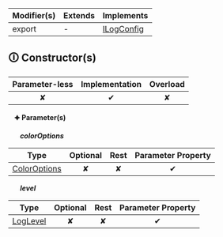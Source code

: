 | Modifier(s)                            | Extends                      | Implements                                    |
|----------------------------------------|------------------------------|-----------------------------------------------|
| export | - | [ILogConfig](https://hamedfathi.gitbook.io/aurelia-2-doc-api/kernel/interface/logger/ilogconfig) |

## &#128712; Constructor(s)

| Parameter-less                         | Implementation                          | Overload                          |
|:--------------------------------------:|:---------------------------------------:|:---------------------------------:|
| ✘ | ✔ | ✘ |

&nbsp;&nbsp; **&#128966; Parameter(s)**

&nbsp;&nbsp;&nbsp;&nbsp;&nbsp; _**colorOptions**_

| Type                        | Optional                           | Rest                          | Parameter Property                          |
|-----------------------------|:----------------------------------:|:-----------------------------:|:-------------------------------------------:|
| [ColorOptions](https://hamedfathi.gitbook.io/aurelia-2-doc-api/kernel/enum/logger/coloroptions) | ✘  | ✘ | ✔ |

&nbsp;&nbsp;&nbsp;&nbsp;&nbsp; _**level**_

| Type                        | Optional                           | Rest                          | Parameter Property                          |
|-----------------------------|:----------------------------------:|:-----------------------------:|:-------------------------------------------:|
| [LogLevel](https://hamedfathi.gitbook.io/aurelia-2-doc-api/kernel/enum/reporter/loglevel) | ✘  | ✘ | ✔ |
